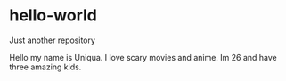 # hello-world
Just another repository

Hello my name is Uniqua. I love scary movies and anime.
Im 26 and have three amazing kids.
